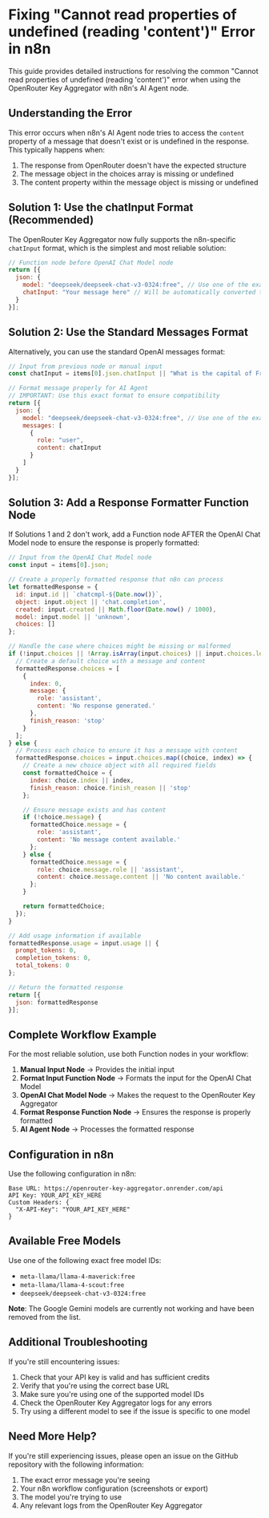 # Fixing "Cannot read properties of undefined (reading 'content')" Error in n8n

This guide provides detailed instructions for resolving the common "Cannot read properties of undefined (reading 'content')" error when using the OpenRouter Key Aggregator with n8n's AI Agent node.

## Understanding the Error

This error occurs when n8n's AI Agent node tries to access the `content` property of a message that doesn't exist or is undefined in the response. This typically happens when:

1. The response from OpenRouter doesn't have the expected structure
2. The message object in the choices array is missing or undefined
3. The content property within the message object is missing or undefined

## Solution 1: Use the chatInput Format (Recommended)

The OpenRouter Key Aggregator now fully supports the n8n-specific `chatInput` format, which is the simplest and most reliable solution:

```javascript
// Function node before OpenAI Chat Model node
return [{
  json: {
    model: "deepseek/deepseek-chat-v3-0324:free", // Use one of the exact free model IDs
    chatInput: "Your message here" // Will be automatically converted to messages format
  }
}];
```

## Solution 2: Use the Standard Messages Format

Alternatively, you can use the standard OpenAI messages format:

```javascript
// Input from previous node or manual input
const chatInput = items[0].json.chatInput || "What is the capital of France?";

// Format message properly for AI Agent
// IMPORTANT: Use this exact format to ensure compatibility
return [{
  json: {
    model: "deepseek/deepseek-chat-v3-0324:free", // Use one of the exact free model IDs
    messages: [
      {
        role: "user",
        content: chatInput
      }
    ]
  }
}];
```

## Solution 3: Add a Response Formatter Function Node

If Solutions 1 and 2 don't work, add a Function node AFTER the OpenAI Chat Model node to ensure the response is properly formatted:

```javascript
// Input from the OpenAI Chat Model node
const input = items[0].json;

// Create a properly formatted response that n8n can process
let formattedResponse = {
  id: input.id || `chatcmpl-${Date.now()}`,
  object: input.object || 'chat.completion',
  created: input.created || Math.floor(Date.now() / 1000),
  model: input.model || 'unknown',
  choices: []
};

// Handle the case where choices might be missing or malformed
if (!input.choices || !Array.isArray(input.choices) || input.choices.length === 0) {
  // Create a default choice with a message and content
  formattedResponse.choices = [
    {
      index: 0,
      message: {
        role: 'assistant',
        content: 'No response generated.'
      },
      finish_reason: 'stop'
    }
  ];
} else {
  // Process each choice to ensure it has a message with content
  formattedResponse.choices = input.choices.map((choice, index) => {
    // Create a new choice object with all required fields
    const formattedChoice = {
      index: choice.index || index,
      finish_reason: choice.finish_reason || 'stop'
    };

    // Ensure message exists and has content
    if (!choice.message) {
      formattedChoice.message = {
        role: 'assistant',
        content: 'No message content available.'
      };
    } else {
      formattedChoice.message = {
        role: choice.message.role || 'assistant',
        content: choice.message.content || 'No content available.'
      };
    }

    return formattedChoice;
  });
}

// Add usage information if available
formattedResponse.usage = input.usage || {
  prompt_tokens: 0,
  completion_tokens: 0,
  total_tokens: 0
};

// Return the formatted response
return [{
  json: formattedResponse
}];
```

## Complete Workflow Example

For the most reliable solution, use both Function nodes in your workflow:

1. **Manual Input Node** → Provides the initial input
2. **Format Input Function Node** → Formats the input for the OpenAI Chat Model
3. **OpenAI Chat Model Node** → Makes the request to the OpenRouter Key Aggregator
4. **Format Response Function Node** → Ensures the response is properly formatted
5. **AI Agent Node** → Processes the formatted response

## Configuration in n8n

Use the following configuration in n8n:

```
Base URL: https://openrouter-key-aggregator.onrender.com/api
API Key: YOUR_API_KEY_HERE
Custom Headers: {
  "X-API-Key": "YOUR_API_KEY_HERE"
}
```

## Available Free Models

Use one of the following exact free model IDs:

- `meta-llama/llama-4-maverick:free`
- `meta-llama/llama-4-scout:free`
- `deepseek/deepseek-chat-v3-0324:free`

**Note**: The Google Gemini models are currently not working and have been removed from the list.

## Additional Troubleshooting

If you're still encountering issues:

1. Check that your API key is valid and has sufficient credits
2. Verify that you're using the correct base URL
3. Make sure you're using one of the supported model IDs
4. Check the OpenRouter Key Aggregator logs for any errors
5. Try using a different model to see if the issue is specific to one model

## Need More Help?

If you're still experiencing issues, please open an issue on the GitHub repository with the following information:

1. The exact error message you're seeing
2. Your n8n workflow configuration (screenshots or export)
3. The model you're trying to use
4. Any relevant logs from the OpenRouter Key Aggregator
